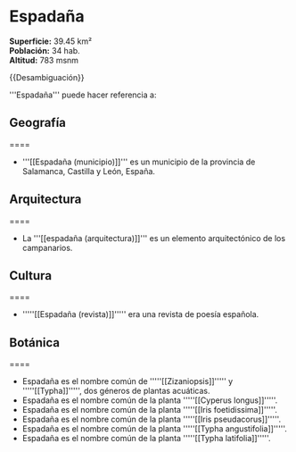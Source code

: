 # Espadaña

**Superficie:** 39.45 km²  
**Población:** 34 hab.  
**Altitud:** 783 msnm  

{{Desambiguación}}

'''Espadaña''' puede hacer referencia a:

## Geografía

====
* '''[[Espadaña (municipio)]]''' es un municipio de la provincia de Salamanca, Castilla y León, España.

## Arquitectura

====
* La '''[[espadaña (arquitectura)]]''' es un elemento arquitectónico de los campanarios.

## Cultura

====
* '''''[[Espadaña (revista)]]''''' era una revista de poesía española.

## Botánica

====
* Espadaña es el nombre común de '''''[[Zizaniopsis]]''''' y '''''[[Typha]]''''', dos géneros de plantas acuáticas.
* Espadaña es el nombre común de la planta '''''[[Cyperus longus]]'''''.
* Espadaña es el nombre común de la planta '''''[[Iris foetidissima]]'''''.
* Espadaña es el nombre común de la planta '''''[[Iris pseudacorus]]'''''.
* Espadaña es el nombre común de la planta '''''[[Typha angustifolia]]'''''.
* Espadaña es el nombre común de la planta '''''[[Typha latifolia]]'''''.